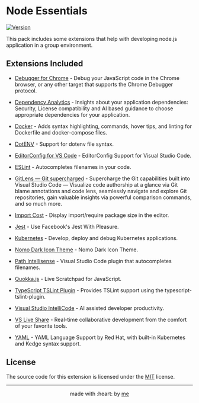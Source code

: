 # Node Essentials 

[![Version](https://vsmarketplacebadge.apphb.com/version/afractal.node-essentials.svg)](https://marketplace.visualstudio.com/items?itemName=afractal.node-essentials)

This pack includes some extensions that help with developing node.js application in a group environment.

## Extensions Included

* [Debugger for Chrome](https://marketplace.visualstudio.com/items?itemName=msjsdiag.debugger-for-chrome) - Debug your JavaScript code in the Chrome browser, or any other target that supports the Chrome Debugger protocol.

* [Dependency Analytics](https://marketplace.visualstudio.com/items?itemName=redhat.fabric8-analytics) - Insights about your application dependencies: Security, License compatibility and AI based guidance to choose appropriate dependencies for your application.

* [Docker](https://marketplace.visualstudio.com/items?itemName=PeterJausovec.vscode-docker) - Adds syntax highlighting, commands, hover tips, and linting for Dockerfile and docker-compose files.
 
* [DotENV](https://marketplace.visualstudio.com/items?itemName=mikestead.dotenv) - Support for dotenv file syntax.
 
* [EditorConfig for VS Code](https://marketplace.visualstudio.com/items?itemName=EditorConfig.EditorConfig) - EditorConfig Support for Visual Studio Code. 
 
* [ESLint](https://marketplace.visualstudio.com/items?itemName=dbaeumer.vscode-eslint) - Autocompletes filenames in your code. 

* [GitLens — Git supercharged](https://marketplace.visualstudio.com/items?itemName=eamodio.gitlens) - Supercharge the Git capabilities built into Visual Studio Code — Visualize code authorship at a glance via Git blame annotations and code lens, seamlessly navigate and explore Git repositories, gain valuable insights via powerful comparison commands, and so much more. 

* [Import Cost](https://marketplace.visualstudio.com/items?itemName=wix.vscode-import-cost) - Display import/require package size in the editor.

* [Jest](https://marketplace.visualstudio.com/items?itemName=Orta.vscode-jest) - Use Facebook's Jest With Pleasure.
 
* [Kubernetes](https://marketplace.visualstudio.com/items?itemName=ms-kubernetes-tools.vscode-kubernetes-tools) - Develop, deploy and debug Kubernetes applications.

* [Nomo Dark Icon Theme](https://marketplace.visualstudio.com/items?itemName=be5invis.vscode-icontheme-nomo-dark) - Nomo Dark Icon Theme.

* [Path Intellisense](https://marketplace.visualstudio.com/items?itemName=christian-kohler.path-intellisense) - Visual Studio Code plugin that autocompletes filenames. 

* [Quokka.js](https://marketplace.visualstudio.com/items?itemName=WallabyJs.quokka-vscode) - Live Scratchpad for JavaScript. 

* [TypeScript TSLint Plugin](https://marketplace.visualstudio.com/items?itemName=ms-vscode.vscode-typescript-tslint-plugin) - Provides TSLint support using the typescript-tslint-plugin. 

* [Visual Studio IntelliCode](https://marketplace.visualstudio.com/items?itemName=VisualStudioExptTeam.vscodeintellicode) - AI assisted developer productivity. 

* [VS Live Share](https://marketplace.visualstudio.com/items?itemName=MS-vsliveshare.vsliveshare) - Real-time collaborative development from the comfort of your favorite tools.

* [YAML](https://marketplace.visualstudio.com/items?itemName=redhat.vscode-yaml) - YAML Language Support by Red Hat, with built-in Kubernetes and Kedge syntax support. 



## License

The source code for this extension is licensed under the [MIT](./LICENSE.md) license.

---

<p align="center">
    made with :heart: by <a href="https://github.com/afractal">me</a>
</p>

